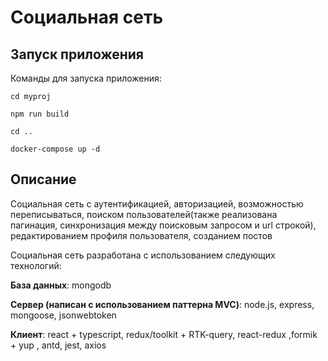 # Cоциальная сеть

## Запуск приложения
Команды для запуска приложения:
```
cd myproj
```
```
npm run build
```
```
cd ..
```
```
docker-compose up -d
```
## Описание
Социальная сеть с аутентификацией, авторизацией, возможностью переписываться, поиском пользователей(также реализована пагинация, синхронизация между поисковым запросом и url строкой), редактированием профиля пользователя, созданием постов

Социальная сеть разработана с использованием следующих технологий:

__База данных__: mongodb

__Сервер (написан с использованием паттерна MVC)__: node.js, express, mongoose, jsonwebtoken

__Клиент__: react + typescript, redux/toolkit + RTK-query, react-redux ,formik + yup , antd, jest, axios

